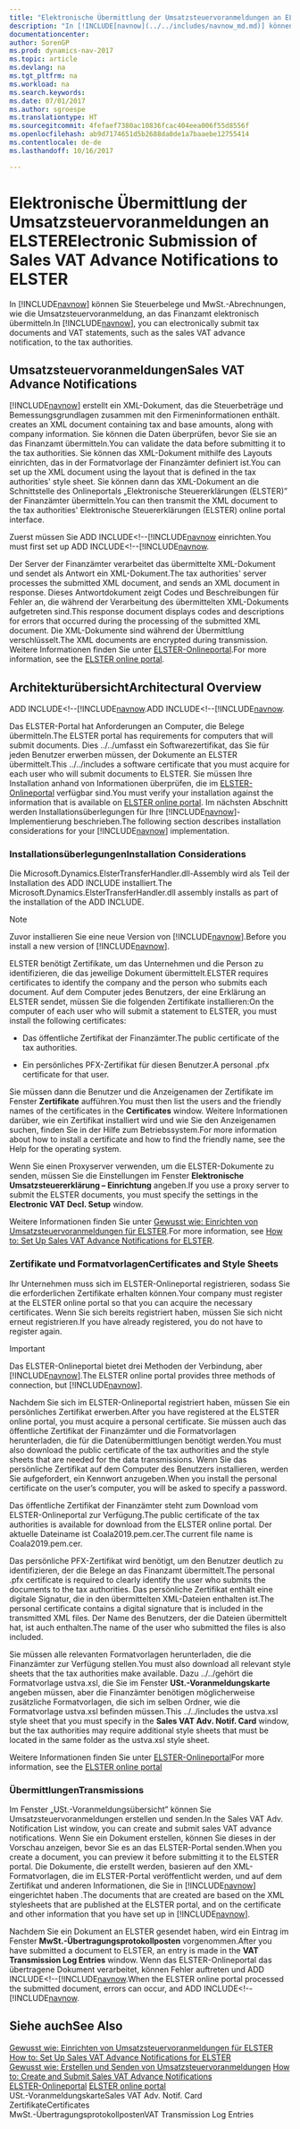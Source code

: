 ```yaml
---
title: "Elektronische Übermittlung der Umsatzsteuervoranmeldungen an ELSTER"
description: "In [!INCLUDE[navnow](../../includes/navnow_md.md)] können Sie Steuerbelege und MwSt.-Abrechnungen, wie die Umsatzsteuervoranmeldung, an das Finanzamt elektronisch übermitteln."
documentationcenter: 
author: SorenGP
ms.prod: dynamics-nav-2017
ms.topic: article
ms.devlang: na
ms.tgt_pltfrm: na
ms.workload: na
ms.search.keywords: 
ms.date: 07/01/2017
ms.author: sgroespe
ms.translationtype: HT
ms.sourcegitcommit: 4fefaef7380ac10836fcac404eea006f55d8556f
ms.openlocfilehash: ab9d7174651d5b2688da0de1a7baaebe12755414
ms.contentlocale: de-de
ms.lasthandoff: 10/16/2017

---
```

# <a name="electronic-submission-of-sales-vat-advance-notifications-to-elster"></a><span data-ttu-id="f4826-103">Elektronische Übermittlung der Umsatzsteuervoranmeldungen an ELSTER</span><span class="sxs-lookup"><span data-stu-id="f4826-103">Electronic Submission of Sales VAT Advance Notifications to ELSTER</span></span>
<span data-ttu-id="f4826-104">In [!INCLUDE[navnow](../../includes/navnow_md.md)] können Sie Steuerbelege und MwSt.-Abrechnungen, wie die Umsatzsteuervoranmeldung, an das Finanzamt elektronisch übermitteln.</span><span class="sxs-lookup"><span data-stu-id="f4826-104">In [!INCLUDE[navnow](../../includes/navnow_md.md)], you can electronically submit tax documents and VAT statements, such as the sales VAT advance notification, to the tax authorities.</span></span>  
  
## <a name="sales-vat-advance-notifications"></a><span data-ttu-id="f4826-105">Umsatzsteuervoranmeldungen</span><span class="sxs-lookup"><span data-stu-id="f4826-105">Sales VAT Advance Notifications</span></span>  
 [!INCLUDE[navnow](../../includes/navnow_md.md)]<span data-ttu-id="f4826-106"> erstellt ein XML-Dokument, das die Steuerbeträge und Bemessungsgrundlagen zusammen mit den Firmeninformationen enthält.</span><span class="sxs-lookup"><span data-stu-id="f4826-106"> creates an XML document containing tax and base amounts, along with company information.</span></span> <span data-ttu-id="f4826-107">Sie können die Daten überprüfen, bevor Sie sie an das Finanzamt übermitteln.</span><span class="sxs-lookup"><span data-stu-id="f4826-107">You can validate the data before submitting it to the tax authorities.</span></span> <span data-ttu-id="f4826-108">Sie können das XML-Dokument mithilfe des Layouts einrichten, das in der Formatvorlage der Finanzämter definiert ist.</span><span class="sxs-lookup"><span data-stu-id="f4826-108">You can set up the XML document using the layout that is defined in the tax authorities' style sheet.</span></span> <span data-ttu-id="f4826-109">Sie können dann das XML-Dokument an die Schnittstelle des Onlineportals „Elektronische Steuererklärungen (ELSTER)” der Finanzämter übermitteln.</span><span class="sxs-lookup"><span data-stu-id="f4826-109">You can then transmit the XML document to the tax authorities' Elektronische Steuererklärungen (ELSTER) online portal interface.</span></span>  
  
 <span data-ttu-id="f4826-110">Zuerst müssen Sie ADD INCLUDE<!--[!INCLUDE[navnow](how-to-create-and-submit-sales-vat-advance-notifications.md) einrichten.</span><span class="sxs-lookup"><span data-stu-id="f4826-110">You must first set up ADD INCLUDE<!--[!INCLUDE[navnow](how-to-create-and-submit-sales-vat-advance-notifications.md).</span></span>  
  
 <span data-ttu-id="f4826-111">Der Server der Finanzämter verarbeitet das übermittelte XML-Dokument und sendet als Antwort ein XML-Dokument.</span><span class="sxs-lookup"><span data-stu-id="f4826-111">The tax authorities' server processes the submitted XML document, and sends an XML document in response.</span></span> <span data-ttu-id="f4826-112">Dieses Antwortdokument zeigt Codes und Beschreibungen für Fehler an, die während der Verarbeitung des übermittelten XML-Dokuments aufgetreten sind.</span><span class="sxs-lookup"><span data-stu-id="f4826-112">This response document displays codes and descriptions for errors that occurred during the processing of the submitted XML document.</span></span> <span data-ttu-id="f4826-113">Die XML-Dokumente sind während der Übermittlung verschlüsselt.</span><span class="sxs-lookup"><span data-stu-id="f4826-113">The XML documents are encrypted during transmission.</span></span> <span data-ttu-id="f4826-114">Weitere Informationen finden Sie unter [ELSTER-Onlineportal](http://go.microsoft.com/fwlink/?LinkId=155998).</span><span class="sxs-lookup"><span data-stu-id="f4826-114">For more information, see the [ELSTER online portal](http://go.microsoft.com/fwlink/?LinkId=155998).</span></span>  
  
## <a name="architectural-overview"></a><span data-ttu-id="f4826-115">Architekturübersicht</span><span class="sxs-lookup"><span data-stu-id="f4826-115">Architectural Overview</span></span>  
 <span data-ttu-id="f4826-116">ADD INCLUDE<!--[!INCLUDE[navnow](elster-transmission-overview.md).</span><span class="sxs-lookup"><span data-stu-id="f4826-116">ADD INCLUDE<!--[!INCLUDE[navnow](elster-transmission-overview.md).</span></span>  
  
 <span data-ttu-id="f4826-117">Das ELSTER-Portal hat Anforderungen an Computer, die Belege übermitteln.</span><span class="sxs-lookup"><span data-stu-id="f4826-117">The ELSTER portal has requirements for computers that will submit documents.</span></span> <span data-ttu-id="f4826-118">Dies ../../umfasst ein Softwarezertifikat, das Sie für jeden Benutzer erwerben müssen, der Dokumente an ELSTER übermittelt.</span><span class="sxs-lookup"><span data-stu-id="f4826-118">This ../../includes a software certificate that you must acquire for each user who will submit documents to ELSTER.</span></span> <span data-ttu-id="f4826-119">Sie müssen Ihre Installation anhand von Informationen überprüfen, die im [ELSTER-Onlineportal](http://go.microsoft.com/fwlink/?LinkId=155998) verfügbar sind.</span><span class="sxs-lookup"><span data-stu-id="f4826-119">You must verify your installation against the information that is available on [ELSTER online portal](http://go.microsoft.com/fwlink/?LinkId=155998).</span></span> <span data-ttu-id="f4826-120">Im nächsten Abschnitt werden Installationsüberlegungen für Ihre [!INCLUDE[navnow](../../includes/navnow_md.md)]-Implementierung beschrieben.</span><span class="sxs-lookup"><span data-stu-id="f4826-120">The following section describes installation considerations for your [!INCLUDE[navnow](../../includes/navnow_md.md)] implementation.</span></span>  
  
### <a name="installation-considerations"></a><span data-ttu-id="f4826-121">Installationsüberlegungen</span><span class="sxs-lookup"><span data-stu-id="f4826-121">Installation Considerations</span></span>  
 <span data-ttu-id="f4826-122">Die Microsoft.Dynamics.ElsterTransferHandler.dll-Assembly wird als Teil der Installation des ADD INCLUDE<!--[!INCLUDE[nav_windows](../../includes/nav_windows_md.md)]--> installiert.</span><span class="sxs-lookup"><span data-stu-id="f4826-122">The Microsoft.Dynamics.ElsterTransferHandler.dll assembly installs as part of the installation of the ADD INCLUDE<!--[!INCLUDE[nav_windows](../../includes/nav_windows_md.md)]-->.</span></span>  
  
> [!NOTE]  
>  <span data-ttu-id="f4826-123">Zuvor installieren Sie eine neue Version von [!INCLUDE[navnow](../../includes/navnow_md.md)].</span><span class="sxs-lookup"><span data-stu-id="f4826-123">Before you install a new version of [!INCLUDE[navnow](../../includes/navnow_md.md)].</span></span>  
  
 <span data-ttu-id="f4826-124">ELSTER benötigt Zertifikate, um das Unternehmen und die Person zu identifizieren, die das jeweilige Dokument übermittelt.</span><span class="sxs-lookup"><span data-stu-id="f4826-124">ELSTER requires certificates to identify the company and the person who submits each document.</span></span> <span data-ttu-id="f4826-125">Auf dem Computer jedes Benutzers, der eine Erklärung an ELSTER sendet, müssen Sie die folgenden Zertifikate installieren:</span><span class="sxs-lookup"><span data-stu-id="f4826-125">On the computer of each user who will submit a statement to ELSTER, you must install the following certificates:</span></span>  
  
-   <span data-ttu-id="f4826-126">Das öffentliche Zertifikat der Finanzämter.</span><span class="sxs-lookup"><span data-stu-id="f4826-126">The public certificate of the tax authorities.</span></span>  
  
-   <span data-ttu-id="f4826-127">Ein persönliches PFX-Zertifikat für diesen Benutzer.</span><span class="sxs-lookup"><span data-stu-id="f4826-127">A personal .pfx certificate for that user.</span></span>  
  
 <span data-ttu-id="f4826-128">Sie müssen dann die Benutzer und die Anzeigenamen der Zertifikate im Fenster **Zertifikate** aufführen.</span><span class="sxs-lookup"><span data-stu-id="f4826-128">You must then list the users and the friendly names of the certificates in the **Certificates** window.</span></span> <span data-ttu-id="f4826-129">Weitere Informationen darüber, wie ein Zertifikat installiert wird und wie Sie den Anzeigenamen suchen, finden Sie in der Hilfe zum Betriebssystem.</span><span class="sxs-lookup"><span data-stu-id="f4826-129">For more information about how to install a certificate and how to find the friendly name, see the Help for the operating system.</span></span>  
  
 <span data-ttu-id="f4826-130">Wenn Sie einen Proxyserver verwenden, um die ELSTER-Dokumente zu senden, müssen Sie die Einstellungen im Fenster **Elektronische Umsatzsteuererklärung – Einrichtung** angeben.</span><span class="sxs-lookup"><span data-stu-id="f4826-130">If you use a proxy server to submit the ELSTER documents, you must specify the settings in the **Electronic VAT Decl. Setup** window.</span></span>  
  
 <span data-ttu-id="f4826-131">Weitere Informationen finden Sie unter [Gewusst wie: Einrichten von Umsatzsteuervoranmeldungen für ELSTER](how-to-set-up-sales-vat-advance-notifications-for-elster.md).</span><span class="sxs-lookup"><span data-stu-id="f4826-131">For more information, see [How to: Set Up Sales VAT Advance Notifications for ELSTER](how-to-set-up-sales-vat-advance-notifications-for-elster.md).</span></span>  
  
### <a name="certificates-and-style-sheets"></a><span data-ttu-id="f4826-132">Zertifikate und Formatvorlagen</span><span class="sxs-lookup"><span data-stu-id="f4826-132">Certificates and Style Sheets</span></span>  
 <span data-ttu-id="f4826-133">Ihr Unternehmen muss sich im ELSTER-Onlineportal registrieren, sodass Sie die erforderlichen Zertifikate erhalten können.</span><span class="sxs-lookup"><span data-stu-id="f4826-133">Your company must register at the ELSTER online portal so that you can acquire the necessary certificates.</span></span> <span data-ttu-id="f4826-134">Wenn Sie sich bereits registriert haben, müssen Sie sich nicht erneut registrieren.</span><span class="sxs-lookup"><span data-stu-id="f4826-134">If you have already registered, you do not have to register again.</span></span>  
  
> [!IMPORTANT]  
>  <span data-ttu-id="f4826-135">Das ELSTER-Onlineportal bietet drei Methoden der Verbindung, aber [!INCLUDE[navnow](../../includes/navnow_md.md)].</span><span class="sxs-lookup"><span data-stu-id="f4826-135">The ELSTER online portal provides three methods of connection, but [!INCLUDE[navnow](../../includes/navnow_md.md)].</span></span>  
  
 <span data-ttu-id="f4826-136">Nachdem Sie sich im ELSTER-Onlineportal registriert haben, müssen Sie ein persönliches Zertifikat erwerben.</span><span class="sxs-lookup"><span data-stu-id="f4826-136">After you have registered at the ELSTER online portal, you must acquire a personal certificate.</span></span> <span data-ttu-id="f4826-137">Sie müssen auch das öffentliche Zertifikat der Finanzämter und die Formatvorlagen herunterladen, die für die Datenübermittlungen benötigt werden.</span><span class="sxs-lookup"><span data-stu-id="f4826-137">You must also download the public certificate of the tax authorities and the style sheets that are needed for the data transmissions.</span></span> <span data-ttu-id="f4826-138">Wenn Sie das persönliche Zertifikat auf dem Computer des Benutzers installieren, werden Sie aufgefordert, ein Kennwort anzugeben.</span><span class="sxs-lookup"><span data-stu-id="f4826-138">When you install the personal certificate on the user’s computer, you will be asked to specify a password.</span></span>  
  
 <span data-ttu-id="f4826-139">Das öffentliche Zertifikat der Finanzämter steht zum Download vom ELSTER-Onlineportal zur Verfügung.</span><span class="sxs-lookup"><span data-stu-id="f4826-139">The public certificate of the tax authorities is available for download from the ELSTER online portal.</span></span> <span data-ttu-id="f4826-140">Der aktuelle Dateiname ist Coala2019.pem.cer.</span><span class="sxs-lookup"><span data-stu-id="f4826-140">The current file name is Coala2019.pem.cer.</span></span>  
  
 <span data-ttu-id="f4826-141">Das persönliche PFX-Zertifikat wird benötigt, um den Benutzer deutlich zu identifizieren, der die Belege an das Finanzamt übermittelt.</span><span class="sxs-lookup"><span data-stu-id="f4826-141">The personal .pfx certificate is required to clearly identify the user who submits the documents to the tax authorities.</span></span> <span data-ttu-id="f4826-142">Das persönliche Zertifikat enthält eine digitale Signatur, die in den übermittelten XML-Dateien enthalten ist.</span><span class="sxs-lookup"><span data-stu-id="f4826-142">The personal certificate contains a digital signature that is included in the transmitted XML files.</span></span> <span data-ttu-id="f4826-143">Der Name des Benutzers, der die Dateien übermittelt hat, ist auch enthalten.</span><span class="sxs-lookup"><span data-stu-id="f4826-143">The name of the user who submitted the files is also included.</span></span>  
  
 <span data-ttu-id="f4826-144">Sie müssen alle relevanten Formatvorlagen herunterladen, die die Finanzämter zur Verfügung stellen.</span><span class="sxs-lookup"><span data-stu-id="f4826-144">You must also download all relevant style sheets that the tax authorities make available.</span></span> <span data-ttu-id="f4826-145">Dazu ../../gehört die Formatvorlage ustva.xsl, die Sie im Fenster **USt.-Voranmeldungskarte** angeben müssen, aber die Finanzämter benötigen möglicherweise zusätzliche Formatvorlagen, die sich im selben Ordner, wie die Formatvorlage ustva.xsl befinden müssen.</span><span class="sxs-lookup"><span data-stu-id="f4826-145">This ../../includes the ustva.xsl style sheet that you must specify in the **Sales VAT Adv. Notif. Card** window, but the tax authorities may require additional style sheets that must be located in the same folder as the ustva.xsl style sheet.</span></span>  
  
 <span data-ttu-id="f4826-146">Weitere Informationen finden Sie unter [ELSTER-Onlineportal](http://go.microsoft.com/fwlink/?LinkId=155998)</span><span class="sxs-lookup"><span data-stu-id="f4826-146">For more information, see the [ELSTER online portal](http://go.microsoft.com/fwlink/?LinkId=155998)</span></span>  
  
### <a name="transmissions"></a><span data-ttu-id="f4826-147">Übermittlungen</span><span class="sxs-lookup"><span data-stu-id="f4826-147">Transmissions</span></span>  
 <span data-ttu-id="f4826-148">Im Fenster „USt.-Voranmeldungsübersicht” können Sie Umsatzsteuervoranmeldungen erstellen und senden.</span><span class="sxs-lookup"><span data-stu-id="f4826-148">In the Sales VAT Adv. Notification List window, you can create and submit sales VAT advance notifications.</span></span> <span data-ttu-id="f4826-149">Wenn Sie ein Dokument erstellen, können Sie dieses in der Vorschau anzeigen, bevor Sie es an das ELSTER-Portal senden.</span><span class="sxs-lookup"><span data-stu-id="f4826-149">When you create a document, you can preview it before submitting it to the ELSTER portal.</span></span> <span data-ttu-id="f4826-150">Die Dokumente, die erstellt werden, basieren auf den XML-Formatvorlagen, die im ELSTER-Portal veröffentlicht werden, und auf dem Zertifikat und anderen Informationen, die Sie in [!INCLUDE[navnow](../../includes/navnow_md.md)] eingerichtet haben .</span><span class="sxs-lookup"><span data-stu-id="f4826-150">The documents that are created are based on the XML stylesheets that are published at the ELSTER portal, and on the certificate and other information that you have set up in [!INCLUDE[navnow](../../includes/navnow_md.md)].</span></span>  
  
 <span data-ttu-id="f4826-151">Nachdem Sie ein Dokument an ELSTER gesendet haben, wird ein Eintrag im Fenster **MwSt.-Übertragungsprotokollposten** vorgenommen.</span><span class="sxs-lookup"><span data-stu-id="f4826-151">After you have submitted a document to ELSTER, an entry is made in the **VAT Transmission Log Entries** window.</span></span> <span data-ttu-id="f4826-152">Wenn das ELSTER-Onlineportal das übertragene Dokument verarbeitet, können Fehler auftreten und ADD INCLUDE<!--[!INCLUDE[navnow](elster-transmission-overview.md).</span><span class="sxs-lookup"><span data-stu-id="f4826-152">When the ELSTER online portal processed the submitted document, errors can occur, and ADD INCLUDE<!--[!INCLUDE[navnow](elster-transmission-overview.md).</span></span>  
  
## <a name="see-also"></a><span data-ttu-id="f4826-153">Siehe auch</span><span class="sxs-lookup"><span data-stu-id="f4826-153">See Also</span></span>  
 <span data-ttu-id="f4826-154">[Gewusst wie: Einrichten von Umsatzsteuervoranmeldungen für ELSTER](how-to-set-up-sales-vat-advance-notifications-for-elster.md) </span><span class="sxs-lookup"><span data-stu-id="f4826-154">[How to: Set Up Sales VAT Advance Notifications for ELSTER](how-to-set-up-sales-vat-advance-notifications-for-elster.md) </span></span>  
 <span data-ttu-id="f4826-155">[Gewusst wie: Erstellen und Senden von Umsatzsteuervoranmeldungen](how-to-create-and-submit-sales-vat-advance-notifications.md) </span><span class="sxs-lookup"><span data-stu-id="f4826-155">[How to: Create and Submit Sales VAT Advance Notifications](how-to-create-and-submit-sales-vat-advance-notifications.md) </span></span>  
 <span data-ttu-id="f4826-156">[ELSTER-Onlineportal](http://go.microsoft.com/fwlink/?LinkId=155998) </span><span class="sxs-lookup"><span data-stu-id="f4826-156">[ELSTER online portal](http://go.microsoft.com/fwlink/?LinkId=155998) </span></span>  
 <span data-ttu-id="f4826-157">USt.-Voranmeldungskarte</span><span class="sxs-lookup"><span data-stu-id="f4826-157">Sales VAT Adv. Notif. Card</span></span>   
 <span data-ttu-id="f4826-158">Zertifikate</span><span class="sxs-lookup"><span data-stu-id="f4826-158">Certificates</span></span>   
 <span data-ttu-id="f4826-159">MwSt.-Übertragungsprotokollposten</span><span class="sxs-lookup"><span data-stu-id="f4826-159">VAT Transmission Log Entries</span></span>
